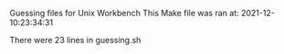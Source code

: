 Guessing files for Unix Workbench
This Make file was ran at: 2021-12-10:23:34:31

There were 23 lines in guessing.sh
